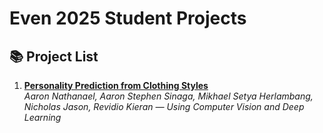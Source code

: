 # Even 2025 Student Projects

## 📚 Project List

1. **[Personality Prediction from Clothing Styles](https://github.com/CurvyCroissant/PersonalityPredictor.git)**  
   *Aaron Nathanael, Aaron Stephen Sinaga, Mikhael Setya Herlambang, Nicholas Jason, Revidio Kieran — Using Computer Vision and Deep Learning*
